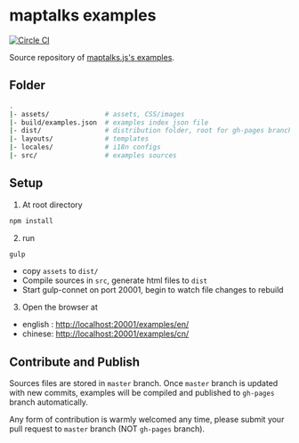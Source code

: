 # maptalks examples

[![Circle CI](https://circleci.com/gh/maptalks/examples/tree/master.svg?style=shield)](https://circleci.com/gh/maptalks/examples/tree/master)

Source repository of [maptalks.js's examples](https://maptalks.github.io/examples/en/map/load/).

## Folder

```bash
.
|- assets/              # assets, CSS/images
|- build/examples.json  # examples index json file
|- dist/                # distribution folder, root for gh-pages branch
|- layouts/             # templates
|- locales/             # i18n configs
|- src/                 # examples sources
```

## Setup

1. At root directory

```bash
npm install
```

2. run

```bash
gulp
```

* copy `assets` to `dist/`
* Compile sources in `src`, generate html files to `dist`
* Start gulp-connet on port 20001, begin to watch file changes to rebuild

3. Open the browser at

* english : [http://localhost:20001/examples/en/](http://localhost:20001/examples/en/)
* chinese: [http://localhost:20001/examples/cn/](http://localhost:20001/examples/cn/)

## Contribute and Publish

Sources files are stored in `master` branch. Once `master` branch is updated with new commits, examples will be compiled and published to `gh-pages` branch automatically.

Any form of contribution is warmly welcomed any time, please submit your pull request to `master` branch (NOT `gh-pages` branch). 
